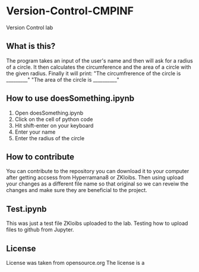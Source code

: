 # Version-Control-CMPINF
Version Control lab

## What is this?
The program takes an input of the user's name and then will ask for a radius of a circle. It then calculates the circumference and the area of a circle with the given radius. Finally it will print:
"The circumfrerence of the circle is _________"
"The area of the circle is __________"

## How to use doesSomething.ipynb
1. Open doesSomething.ipynb
2. Click on the cell of python code
3. Hit shift-enter on your keyboard
4. Enter your name
5. Enter the radius of the circle

## How to contribute
You can contribute to the repository you can download it to your computer after getting accsess from Hyperramana8 or ZKloibs. Then using upload your changes as a different file name so that original so we can reveiw the changes and make sure they are beneficial to the project.  

## Test.ipynb
This was just a test file ZKloibs uploaded to the lab. Testing how to upload files to github from Jupyter.

## License
License was taken from opensource.org
The license is a 